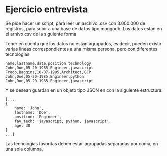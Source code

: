 # Ejercicio entrevista 

Se pide hacer un script, para leer un archivo .csv con 3.000.000 de registros, para subir a una base de datos tipo mongodb. Los datos estan en el arhivo csv de la siguiente forma

Tener en cuenta que los datos no estan agrupados, es decir, pueden existir varias lineas correspondientes a una misma persona, pero con diferentes tecnologias

```
name,lastname,date,position,technology
John,Doe,05-20-1985,Engineer,javascript
Frodo,Baggins,10-07-1985,Architect,GCP
John,Doe,05-20-1985,Engineer,python
John,Doe,05-20-1985,Engineer,javascript
```

Y se desean guardan en un objeto tipo JSON en con la siguiente estructura:

```
[...
{
    name: 'John',
    lastname: 'Doe',
    position: 'Engineer',
    fav_tech: 'javascript, python, javascript',
    age: 38
}
...]
```

Las tecnologías favoritas deben estar agrupadas separadas por coma, en una sola columna.

